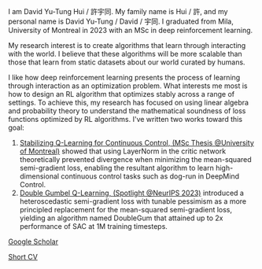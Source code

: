 I am David Yu-Tung Hui / 許宇同.  My family name is Hui / 許, and my personal name is David Yu-Tung / David / 宇同.
I graduated from Mila, University of Montreal in 2023 with an MSc in deep reinforcement learning.

My research interest is to create algorithms that learn through interacting with the world.
I believe that these algorithms will be more scalable than those that learn from static datasets about our world curated by humans.

I like how deep reinforcement learning presents the process of learning through interaction as an optimization problem.
What interests me most is how to design an RL algorithm that optimizes stably across a range of settings.
To achieve this, my research has focused on using linear algebra and probability theory to understand the mathematical soundness of loss functions optimized by RL algorithms.
I've written two works toward this goal:
1. [Stabilizing Q-Learning for Continuous Control, (MSc Thesis @University of Montreal)](https://papyrus.bib.umontreal.ca/xmlui/bitstream/handle/1866/32085/Hui_David_Yu-Tung_2022_memoire.pdf?sequence=2) showed that using LayerNorm in the critic network theoretically prevented divergence when minimizing the mean-squared semi-gradient loss, enabling the resultant algorithm to learn high-dimensional continuous control tasks such as dog-run in DeepMind Control.
2. [Double Gumbel Q-Learning, (Spotlight @NeurIPS 2023)](https://openreview.net/forum?id=UdaTyy0BNB) introduced a heteroscedastic semi-gradient loss with tunable pessimism as a more principled replacement for the mean-squared semi-gradient loss, yielding an algorithm named DoubleGum that attained up to 2x performance of SAC at 1M training timesteps.


[Google Scholar](https://scholar.google.com/citations?user=pXHOdMwAAAAJ&hl=en)

[Short CV](https://dyth.github.io/CV_DavidYu_TungHui.pdf)
